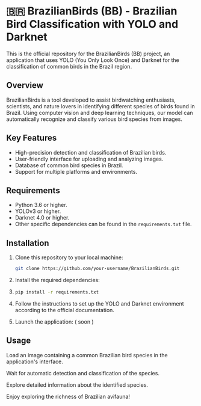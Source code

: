 # 🇧🇷 BrazilianBirds (BB) - Brazilian Bird Classification with YOLO and Darknet

This is the official repository for the BrazilianBirds (BB) project, an application that uses YOLO (You Only Look Once) and Darknet for the classification of common birds in the Brazil region.

## Overview

BrazilianBirds is a tool developed to assist birdwatching enthusiasts, scientists, and nature lovers in identifying different species of birds found in Brazil. Using computer vision and deep learning techniques, our model can automatically recognize and classify various bird species from images.

## Key Features

- High-precision detection and classification of Brazilian birds.
- User-friendly interface for uploading and analyzing images.
- Database of common bird species in Brazil.
- Support for multiple platforms and environments.

## Requirements

- Python 3.6 or higher.
- YOLOv3 or higher.
- Darknet 4.0 or higher.
- Other specific dependencies can be found in the `requirements.txt` file.

## Installation

1. Clone this repository to your local machine:

   ```bash
   git clone https://github.com/your-username/BrazilianBirds.git
   ```
2. Install the required dependencies:
3. 
   ```bash
   pip install -r requirements.txt
   ```

4. Follow the instructions to set up the YOLO and Darknet environment according to the official documentation.

5. Launch the application:
   ( soon )

## Usage
Load an image containing a common Brazilian bird species in the application's interface.

Wait for automatic detection and classification of the species.

Explore detailed information about the identified species.

Enjoy exploring the richness of Brazilian avifauna!
   
